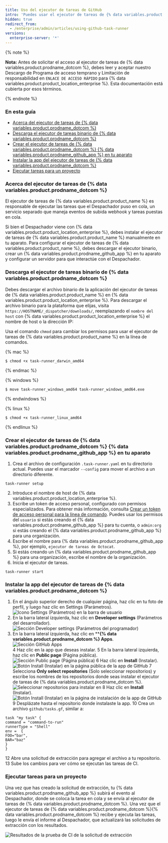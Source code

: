 ```yaml
---
title: Uso del ejecutor de tareas de GitHub
intro: 'Puedes usar el ejecutor de tareas de {% data variables.product.prodname_dotcom %} como tu sistema integrado CI/CD como parte del Programa de acceso temprano cerrado. El ejecutor de tareas de {% data variables.product.product_name %} te permite desarrollar, probar e implementar automáticamente tu código desde un {% data variables.product.prodname_github_app %}, de acuerdo con un archivo de configuración en tu repositorio.'
hidden: true
redirect_from:
  - /enterprise/admin/articles/using-github-task-runner
versions:
  enterprise-server: '*'
---
```



{% note %}

**Nota:** Antes de solicitar el acceso al ejecutor de tareas de {% data variables.product.prodname_dotcom %}, debes leer y aceptar nuestro Descargo de Programa de acceso temprano y Limitación de responsabilidad en `ENLACE DE ACCESO RÁPIDO` para {% data variables.product.product_location_enterprise %}. Esta documentación está cubierta por esos términos.

{% endnote %}

### En esta guía
- [Acerca del ejecutor de tareas de {% data variables.product.prodname_dotcom %}](#about-github-task-runner)
- [Descarga el ejecutor de tareas binario de {% data variables.product.prodname_dotcom %}](#downloading-the-github-task-runner-binary)
- [Crear el ejecutor de tareas de {% data variables.product.prodname_dotcom %} {% data variables.product.prodname_github_app %} en tu aparato](#creating-the-github-task-runner-github-app-on-your-appliance)
- [Instalar la app del ejecutor de tareas de {% data variables.product.prodname_dotcom %}](#installing-the-github-task-runner-app)
- [Ejecutar tareas para un proyecto](#running-tasks-for-a-project)

### Acerca del ejecutor de tareas de {% data variables.product.prodname_dotcom %}

El ejecutor de tareas de {% data variables.product.product_name %} es responsable de ejecutar las tareas que el Despachador puso en cola, un servicio separado que maneja eventos de subida webhook y tareas puestas en cola.

Si bien el Despachador viene con {% data variables.product.product_location_enterprise %}, debes instalar el ejecutor de tareas de {% data variables.product.product_name %} manualmente en tu aparato. Para configurar el ejecutor de tareas de {% data variables.product.product_name %}, debes descargar el ejecutor binario, crear un {% data variables.product.prodname_github_app %} en tu aparato y configurar un servidor para que interactúe con el Despachador.

### Descarga el ejecutor de tareas binario de {% data variables.product.prodname_dotcom %}

Debes descargar el archivo binario de la aplicación del ejecutor de tareas de {% data variables.product.product_name %} en {% data variables.product.product_location_enterprise %}. Para descargar el archivo binario para la plataforma que elijas, visita `https://HOSTNAME/_dispatcher/downloads/`, reemplazando el `nombre del host` con {% data variables.product.product_location_enterprise %} el nombre de host o la dirección IP:

Usa el comando `chmod` para cambiar los permisos para usar el ejecutor de tareas de {% data variables.product.product_name %} en la línea de comandos.

{% mac %}

```shell
$ chmod +x task-runner_darwin_amd64
```

{% endmac %}

{% windows %}

```shell
$ move task-runner_windows_amd64 task-runner_windows_amd64.exe
```

{% endwindows %}

{% linux %}

```shell
$ chmod +x task-runner_linux_amd64
```

{% endlinux %}

### Crear el ejecutor de tareas de {% data variables.product.prodname_dotcom %} {% data variables.product.prodname_github_app %} en tu aparato

1. Crea el archivo de configuración `.task-runner.yaml` en tu directorio actual. Puedes usar el marcador `--config` para mover el archivo a un directorio diferente.

```shell
task-runner setup
```

2. Introduce el nombre de host de {% data variables.product.product_location_enterprise %}.
3. Escribe un token de acceso personal, configurado con permisos especializados. Para obtener más información, consulta [Crear un token de acceso personal para la línea de comando](/articles/creating-a-personal-access-token-for-the-command-line/). Puedes usar los permisos del `usuario` si estás creando el {% data variables.product.prodname_github_app %} para tu cuenta, o `admin:org` si estás creando el {% data variables.product.prodname_github_app %} para una organización.
4. Escribe el nombre para {% data variables.product.prodname_github_app %}, por ejemplo, `ejecutor de tareas de Octocat`.
5. Si estás creando un {% data variables.product.prodname_github_app %} para una organización, escribe el nombre de la organización.
6. Inicia el ejecutor de tareas.

```shell
task-runner start
```

### Instalar la app del ejecutor de tareas de {% data variables.product.prodname_dotcom %}

1. En el ángulo superior derecho de cualquier página, haz clic en tu foto de perfil, y luego haz clic en Settings (Parámetros). ![Icono Settings (Parámetros) en la barra de usuario](/assets/images/help/images/userbar-account-settings.png)
2. En la barra lateral izquierda, haz clic en **Developer settings** (Parámetros del desarrollador). ![Sección Developer settings (Parámetros del programador)](/assets/images/help/images/developer_settings.png)
3. En la barra lateral izquierda, haz clic en ****{% data variables.product.prodname_dotcom %} Apps**. ![Sección GitHub Apps](/assets/images/help/images/github_apps.png)</li>
4 Haz clic en la app que deseas instalar.
5 En la barra lateral izquierda, haz clic en **Public page** (Página pública). ![Sección Public page (Página pública)](/assets/images/help/images/public-page-tab.png)
6 Haz clic en **Install** (Instalar). ![Botón Install (Instalar) en la página pública de la app de GitHub](/assets/images/help/images/install-runner-public-page.png)
7 Selecciona **Only select repositories** (Solo seleccionar repositorios) y escribe los nombres de los repositorios donde seas instalar el ejecutor de tareas de {% data variables.product.prodname_dotcom %}. ![Seleccionar repositorios para instalar en](/assets/images/help/images/repositories-install-task-runner.png)
8 Haz clic en **Install** (Instalar). ![Botón Install (Instalar) en la página de instalación de la app de GitHub](/assets/images/help/images/install-runner-installation-page.png)
9 Desplázate hasta el repositorio donde instalaste la app.
10
Crea un archivo `github/tasks.gf`, similar a:

  ```
task "my task" {
command = "command-to-run"
runnerType = "Shell"
env =  {
  FOO="bar",
  BAR="baz"
}
}
  ```
12
Abre una solicitud de extracción para agregar el archivo a tu repositorio.
13 Sube los cambios para ver cómo se ejecutan las tareas de CI.</ol>

### Ejecutar tareas para un proyecto

Una vez que has creado la solicitud de extracción, tu {% data variables.product.prodname_github_app %} subirá el evento al Despachador, donde se coloca la tarea en cola y se envía al ejecutor de tareas de {% data variables.product.prodname_dotcom %}. Una vez que el ejecutor de tareas de {% data variables.product.prodname_dotcom %}{% data variables.product.prodname_dotcom %} recibe y ejecuta las tareas, luego le envía el informe al Despachador, que actualizará las solicitudes de extracción con los resultados.

![Resultados de la prueba de CI de la solicitud de extracción](/assets/images/help/images/task-results.png)
